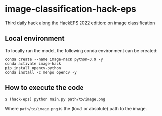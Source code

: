 # image-classification-hack-eps
Third daily hack along the HackEPS 2022 edition: on image classification

## Local environment
To locally run the model, the following conda environment can be created:
```console
conda create --name image-hack python=3.9 -y
conda activate image-hack
pip install opencv-python
conda install -c menpo opencv -y 
```

## How to execute the code
```console
$ (hack-eps) python main.py path/to/image.png
```

Where ``path/to/image.png`` is the (local or absolute) path to the image.